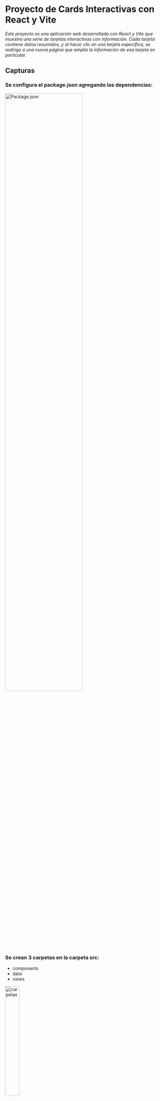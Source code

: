 # Proyecto de Cards Interactivas con React y Vite

_Este proyecto es una aplicación web desarrollada con React y Vite que muestra una serie de tarjetas interactivas con información. Cada tarjeta contiene datos resumidos, y al hacer clic en una tarjeta específica, se redirige a una nueva página que amplía la información de esa tarjeta en particular._

## Capturas

### Se configura el package.json agregando las dependencias:

<img src="https://i.ibb.co/0GqpKkp/json.png" alt="Package.json" width="70%">

### Se crean 3 carpetas en la carpeta src:

- components
- data
- views

<img src="https://i.ibb.co/JFp05cG/carpetas.png" alt="carpetas" width="30%">

### En la carpeta data se crea el esquema de informacion que se mostrara en las cards, esto en el archivo equipos.js:

<img src="https://i.ibb.co/PNJq04h/equipos.png" alt="equipos.js" width="90%">

### En la carpeta components se crea el componente card con su respectiva hoja de estilos.

#### Card.jsx

<img src="https://i.ibb.co/jhyKm4C/Card.png" alt="card.jsx" width="70%">

#### Card.css

<img src="https://i.ibb.co/DrzJxDQ/Cardcss.png" alt="Card.css" width="70%">

### La carpeta views contendra la distrubucion en la que se mostrara el contenido al darle click al titulo de la card.

#### ProyectoVistas.js

<img src="https://i.ibb.co/Npf2y2c/vistas.png" alt="Proyectovistas.jsx" width="70%">

#### ProyectoVistas.css

<img src="https://i.ibb.co/0BvqW8M/vistascss.png" alt="Proyectovistas.css" width="50%">

### Se importan los archivos Cards y equipos al App.jsx y se crea el metodo map para recorrer el archivo equipos.js

#### App.jsx

<img src="https://i.ibb.co/KqPL5TR/app.png" alt="App.jsx" width="75%">

#### App.css

<img src="https://i.ibb.co/4JdpnB6/appcss.png" alt="app.css" width="50%">

### En el archivo main.jsx se establecen las rutas a las que sera dirigido al hacer click en el titulo de la card

#### main.jsx

<img src="https://i.ibb.co/DkDPrFN/main.png" alt="main.jsx" width="70%">

#### index.css

<img src="https://i.ibb.co/0QSpJ9v/indexcss.png" alt="index.css" width="70%">

### Pagina principal

![Pagina Principal](https://i.ibb.co/StSH7tm/Captura-de-pantalla-6-5-2024-141458-localhost.jpg)

### Paginas enrutadas

![1](https://i.ibb.co/HxFRYCz/Captura-de-pantalla-6-5-2024-141535-localhost.jpg)

![2](https://i.ibb.co/kJjDHRH/Captura-de-pantalla-6-5-2024-141756-localhost.jpg)

![3](https://i.ibb.co/gzKjNLg/Captura-de-pantalla-6-5-2024-14189-localhost.jpg)

![4](https://i.ibb.co/s1cjK5N/Captura-de-pantalla-6-5-2024-141821-localhost.jpg)

![5](https://i.ibb.co/cYtgYD6/Captura-de-pantalla-6-5-2024-141835-localhost.jpg)

![6](https://i.ibb.co/bgjBQQP/Captura-de-pantalla-6-5-2024-141845-localhost.jpg)

## Links

- [Github @NickAndLoopVar](https://github.com/NickAndLoopVar)

- [Repositorio](https://github.com/NickAndLoopVar/backend-con-NodeJS-y-Express.js-MySQL)
